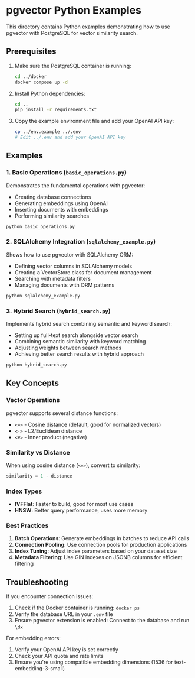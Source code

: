 # pgvector Python Examples

This directory contains Python examples demonstrating how to use pgvector with PostgreSQL for vector similarity search.

## Prerequisites

1. Make sure the PostgreSQL container is running:
   ```bash
   cd ../docker
   docker compose up -d
   ```

2. Install Python dependencies:
   ```bash
   cd ..
   pip install -r requirements.txt
   ```

3. Copy the example environment file and add your OpenAI API key:
   ```bash
   cp ../env.example ../.env
   # Edit ../.env and add your OpenAI API key
   ```

## Examples

### 1. Basic Operations (`basic_operations.py`)

Demonstrates the fundamental operations with pgvector:
- Creating database connections
- Generating embeddings using OpenAI
- Inserting documents with embeddings
- Performing similarity searches

```bash
python basic_operations.py
```

### 2. SQLAlchemy Integration (`sqlalchemy_example.py`)

Shows how to use pgvector with SQLAlchemy ORM:
- Defining vector columns in SQLAlchemy models
- Creating a VectorStore class for document management
- Searching with metadata filters
- Managing documents with ORM patterns

```bash
python sqlalchemy_example.py
```

### 3. Hybrid Search (`hybrid_search.py`)

Implements hybrid search combining semantic and keyword search:
- Setting up full-text search alongside vector search
- Combining semantic similarity with keyword matching
- Adjusting weights between search methods
- Achieving better search results with hybrid approach

```bash
python hybrid_search.py
```

## Key Concepts

### Vector Operations

pgvector supports several distance functions:
- `<=>` - Cosine distance (default, good for normalized vectors)
- `<->` - L2/Euclidean distance
- `<#>` - Inner product (negative)

### Similarity vs Distance

When using cosine distance (`<=>`), convert to similarity:
```python
similarity = 1 - distance
```

### Index Types

- **IVFFlat**: Faster to build, good for most use cases
- **HNSW**: Better query performance, uses more memory

### Best Practices

1. **Batch Operations**: Generate embeddings in batches to reduce API calls
2. **Connection Pooling**: Use connection pools for production applications
3. **Index Tuning**: Adjust index parameters based on your dataset size
4. **Metadata Filtering**: Use GIN indexes on JSONB columns for efficient filtering

## Troubleshooting

If you encounter connection issues:
1. Check if the Docker container is running: `docker ps`
2. Verify the database URL in your `.env` file
3. Ensure pgvector extension is enabled: Connect to the database and run `\dx`

For embedding errors:
1. Verify your OpenAI API key is set correctly
2. Check your API quota and rate limits
3. Ensure you're using compatible embedding dimensions (1536 for text-embedding-3-small) 